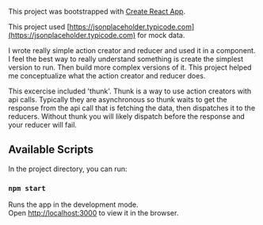 This project was bootstrapped with [Create React App](https://github.com/facebook/create-react-app).

This project used [https://jsonplaceholder.typicode.com](https://jsonplaceholder.typicode.com) for mock data.  

I wrote really simple action creator and reducer and used it in a component. I feel the best way to really understand something is create the simplest version to run. Then build more complex versions of it.  This project helped me conceptualize what the action creator and reducer does.

This excercise included 'thunk'.  Thunk is a way to use action creators with api calls.  Typically they are asynchronous so thunk waits to get the response from the api call that is fetching the data, then dispatches it to the reducers.  Without thunk you will likely dispatch before the response and your reducer will fail.


## Available Scripts

In the project directory, you can run:

### `npm start`

Runs the app in the development mode.<br>
Open [http://localhost:3000](http://localhost:3000) to view it in the browser.
